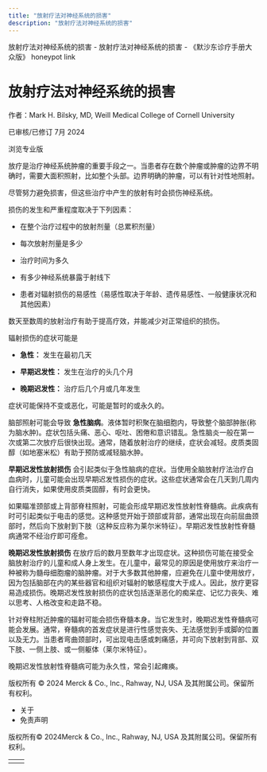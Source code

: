 ```yaml
---
title: "放射疗法对神经系统的损害"
description: "放射疗法对神经系统的损害"
---
```


﻿放射疗法对神经系统的损害 \- 放射疗法对神经系统的损害 \- 《默沙东诊疗手册大众版》 honeypot link

# 放射疗法对神经系统的损害

作者：Mark H. Bilsky, MD, Weill Medical College of Cornell University

已审核/已修订 7月 2024

浏览专业版

放疗是治疗神经系统肿瘤的重要手段之一。当患者存在数个肿瘤或肿瘤的边界不明确时，需要大面积照射，比如整个头部。边界明确的肿瘤，可以有针对性地照射。

尽管努力避免损害，但这些治疗中产生的放射有时会损伤神经系统。

损伤的发生和严重程度取决于下列因素：

- 在整个治疗过程中的放射剂量（总累积剂量）

- 每次放射剂量是多少

- 治疗时间为多久

- 有多少神经系统暴露于射线下

- 患者对辐射损伤的易感性（易感性取决于年龄、遗传易感性、一般健康状况和其他因素）


数天至数周的放射治疗有助于提高疗效，并能减少对正常组织的损伤。

辐射损伤的症状可能是

- **急性：** 发生在最初几天

- **早期迟发性：** 发生在治疗的头几个月

- **晚期迟发性：** 治疗后几个月或几年发生


症状可能保持不变或恶化，可能是暂时的或永久的。

脑部照射可能会导致 **急性脑病**。液体暂时积聚在脑细胞内，导致整个脑部肿胀(称为脑水肿)。症状包括头痛、恶心、呕吐、困倦和意识错乱。急性脑炎一般在第一次或第二次放疗后很快出现。通常，随着放射治疗的继续，症状会减轻。皮质类固醇（如地塞米松）有助于预防或减轻脑水肿。

**早期迟发性放射损伤** 会引起类似于急性脑病的症状。当使用全脑放射疗法治疗白血病时，儿童可能会出现早期迟发性损伤的症状。这些症状通常会在几天到几周内自行消失，如果使用皮质类固醇，有时会更快。

如果瞄准颈部或上背部脊柱照射，可能会形成早期迟发性放射性脊髓病。此疾病有时可引起类似于电击的感觉。这种感觉开始于颈部或背部，通常出现在向前屈曲颈部时，然后向下放射到下肢（这种反应称为莱尔米特征）。早期迟发性放射性脊髓病通常不经治疗即可痊愈。

**晚期迟发性放射损伤** 在放疗后的数月至数年才出现症状。这种损伤可能在接受全脑放射治疗的儿童和成人身上发生。在儿童中，最常见的原因是使用放疗来治疗一种被称为髓母细胞瘤的脑肿瘤。对于大多数其他肿瘤，应避免在儿童中使用放疗，因为包括脑部在内的某些器官和组织对辐射的敏感程度大于成人。因此，放疗更容易造成损伤。晚期迟发性放射损伤的症状包括逐渐恶化的痴呆症、记忆力丧失、难以思考、人格改变和走路不稳。

针对脊柱附近肿瘤的辐射可能会损伤脊髓本身。当它发生时，晚期迟发性脊髓病可能会发展。通常，脊髓病的首发症状是进行性感觉丧失、无法感觉到手或脚的位置以及无力。当患者弯曲颈部时，可出现电击感或刺痛感，并可向下放射到背部、双下肢、一侧上肢、或一侧躯体（莱尔米特征）。

晚期迟发性放射性脊髓病可能为永久性，常会引起瘫痪。



版权所有 © 2024
Merck & Co., Inc., Rahway, NJ, USA 及其附属公司。保留所有权利。

- 关于
- 免责声明

版权所有© 2024Merck & Co., Inc., Rahway, NJ, USA 及其附属公司。保留所有权利。

|     |     |
| --- | --- |
|  |  |